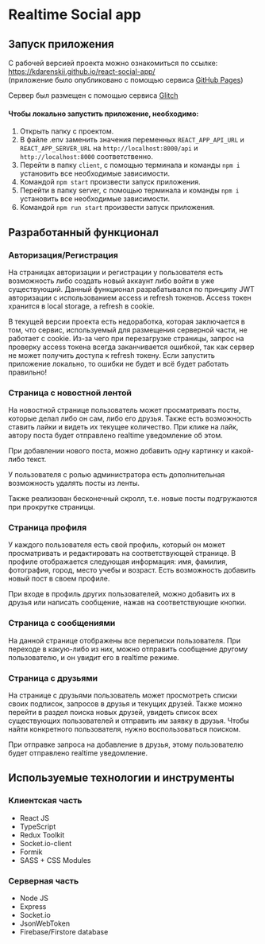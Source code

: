 # Realtime Social app

## Запуск приложения

С рабочей версией проекта можно ознакомиться по ссылке: https://kdarenskii.github.io/react-social-app/  
(приложение было опубликовано с помощью сервиса [GitHub Pages](https://pages.github.com/))

Сервер был размещен с помощью сервиса [Glitch](https://glitch.com/)

#### Чтобы локально запустить приложение, необходимо:

1. Открыть папку с проектом.
2. В файле .env заменить значения переменных `REACT_APP_API_URL` и `REACT_APP_SERVER_URL` на `http://localhost:8000/api` и `http://localhost:8000` соответственно.
3. Перейти в папку `client`, c помощью терминала и команды `npm i` установить все необходимые зависимости.
4. Командой `npm start` произвести запуск приложения.
5. Перейти в папку server, c помощью терминала и команды `npm i` установить все необходимые зависимости.
6. Командой `npm run start` произвести запуск приложения.

## Разработанный функционал

### Авторизация/Регистрация

На страницах авторизации и регистрации у пользователя есть возможность либо создать новый аккаунт либо войти в уже существующий. Данный функционал разрабатывался по принципу JWT авторизации с использованием access и refresh токенов. Access токен хранится в local storage, а refresh в cookie.

В текущей версии проекта есть недоработка, которая заключается в том, что сервис, используемый для размещения серверной части, не работает с cookie. Из-за чего при перезагрузке страницы, запрос на проверку access токена всегда заканчивается ошибкой, так как сервер не может получить доступа к refresh токену. Если запустить приложение локально, то ошибки не будет и всё будет работать правильно!

### Страница с новостной лентой

На новостной странице пользователь может просматривать посты, которые делал либо он сам, либо его друзья. Также есть возможность ставить лайки и видеть их текущее количество. При клике на лайк, автору поста будет отправлено realtime уведомление об этом.

При добавлении нового поста, можно добавить одну картинку и какой-либо текст.

У пользователя с ролью администратора есть дополнительная возможность удалять посты из ленты.

Также реализован бесконечный скролл, т.е. новые посты подгружаются при прокрутке страницы.

### Страница профиля

У каждого пользователя есть свой профиль, который он может просматривать и редактировать на соответствующей странице. В профиле отображается следующая информация: имя, фамилия, фотография, город, место учебы и возраст. Есть возможность добавить новый пост в своем профиле.

При входе в профиль других пользователей, можно добавить их в друзья или написать сообщение, нажав на соответствующие кнопки.

### Страница с сообщениями

На данной странице отображены все переписки пользователя. При переходе в какую-либо из них, можно отправить сообщение другому пользователю, и он увидит его в realtime режиме.

### Страница с друзьями

На странице с друзьями пользователь может просмотреть списки своих подписок, запросов в друзья и текущих друзей. Также можно перейти в раздел поиска новых друзей, увидеть список всех существующих пользователей и отправить им заявку в друзья. Чтобы найти конкретного пользователя, нужно воспользоваться поиском.

При отправке запроса на добавление в друзья, этому пользователю будет отправлено realtime уведомление.

## Используемые технологии и инструменты

### Клиентская часть

-   React JS
-   TypeScript
-   Redux Toolkit
-   Socket.io-client
-   Formik
-   SASS + CSS Modules

### Серверная часть

-   Node JS
-   Express
-   Socket.io
-   JsonWebToken
-   Firebase/Firstore database
